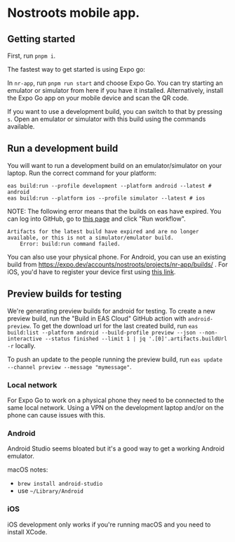 # Nostroots mobile app.

## Getting started

First, run `pnpm i`.

The fastest way to get started is using Expo go:

In `nr-app`, run `pnpm run start` and choose Expo Go. You can try
starting an emulator or simulator from here if you have it
installed. Alternatively, install the Expo Go app on your mobile
device and scan the QR code.

If you want to use a development build, you can switch to that by
pressing `s`. Open an emulator or simulator with this build using the
commands available.

## Run a development build

You will want to run a development build on an emulator/simulator on your laptop. Run the correct command for your platform:

```
eas build:run --profile development --platform android --latest # android
eas build:run --platform ios --profile simulator --latest # ios
```

NOTE: The following error means that the builds on eas have expired. You can log into GitHub, go to [this page](https://github.com/Trustroots/nostroots/actions/workflows/eas-build.yaml) and click "Run workflow".

```
Artifacts for the latest build have expired and are no longer available, or this is not a simulator/emulator build.
    Error: build:run command failed.
```

You can also use your physical phone. For Android, you
can use an existing build from
https://expo.dev/accounts/nostroots/projects/nr-app/builds/ . For iOS,
you'd have to register your device first using [this link](https://expo.dev/register-device/2e489efb-3f93-453c-99b0-4567492e6bda).

## Preview builds for testing

We're generating preview builds for android for testing. To create a new preview build, run the "Build in EAS Cloud" GitHub action with `android-preview`. To get the download url for the last created build, run `eas build:list --platform android --build-profile preview --json --non-interactive --status finished --limit 1 | jq '.[0]'.artifacts.buildUrl -r` locally.

To push an update to the people running the preview build, run `eas update --channel preview --message "mymessage"`.

### Local network

For Expo Go to work on a physical phone they need to be connected to
the same local network. Using a VPN on the development laptop and/or
on the phone can cause issues with this.

### Android

Android Studio seems bloated but it's a good way to get a working
Android emulator.

macOS notes:

- `brew install android-studio`
- use `~/Library/Android`

### iOS

iOS development only works if you're running macOS and you need to
install XCode.
